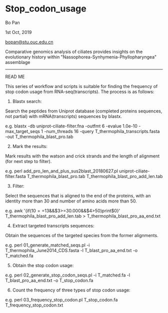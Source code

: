 # Stop_codon_usage

 Bo Pan
 
 1st Oct, 2019
 
 bopan@stu.ouc.edu.cn
 
 Comparative genomics analysis of ciliates provides insights on the evolutionary history within "Nassophorea-Synhymenia-Phyllopharyngea" assemblage

------------------------------------------------------------------------------------------------------------------------------

READ ME

This series of workflow and scripts is suitable for finding the frequency of stop codon usage from RNA-seq(transcripts). 
The process is as follows:

1. Blastx search:

Search the peptides from Uniprot database (completed proteins sequences, not partial) with mRNA(transcripts) sequences by blastx.

e.g. blastx -db uniprot-ciliate-filter.fna -outfmt 6 -evalue 1.0e-10 -max_target_seqs 1 -num_threads 16 -query T_thermophila_transcripts.fasta -out T_thermophila_blast_pro.tab

2. Mark the results:

Mark results with the watson and crick strands and the length of alignment (for next step to filter).

e.g. perl add_pro_len_and_plus_sus2blast_20180627.pl uniprot-ciliate-filter.fasta T_thermophila_blast_pro.tab T_thermophila_blast_pro_add_len.tab

3. Filter:

Select the sequences that is aligned to the end of the proteins, with an identity more than 30 and number of amino acids more than 50.

e.g. awk '{if($10==$13&&$3>=30.000&&$4>50)print$0}' T_thermophila_blast_pro_add_len.tab > T_thermophila_blast_pro_aa_end.txt

4. Extract targeted transcripts sequences:

Obtain the sequences of the targeted species from the former alignments.

e.g. perl 01_generate_matched_seqs.pl -i T_thermophila_June2014_CDS.fasta -l T_blast_pro_aa_end.txt -o T_matched.fa

5. Obtain the stop codon usage:

e.g. perl 02_generate_stop_codon_seqs.pl -i T_matched.fa -l T_blast_pro_aa_end.txt -o T_stop_codon.fa

6. Count the frequency of three types of stop codon usage:

e.g. perl 03_frequency_stop_codon.pl T_stop_codon.fa T_frequency_stop_codon.txt

